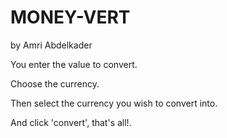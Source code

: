 # MONEY-VERT

by Amri Abdelkader

You enter the value to convert.

Choose the currency.

Then select the currency you wish to convert into.

And click 'convert', that's all!.